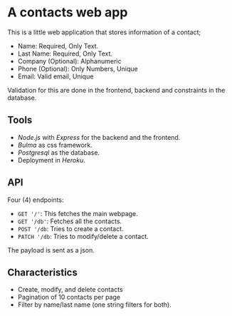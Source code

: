 # A contacts web app

This is a little web application that stores information of a contact;

- Name: Required, Only Text.
- Last Name: Required, Only Text.
- Company (Optional): Alphanumeric
- Phone (Optional): Only Numbers, Unique
- Email: Valid email, Unique

Validation for this are done in the frontend, backend and constraints in the database.

## Tools

- *Node.js* with *Express* for the backend and the frontend.
- *Bulma* as css framework.
- *Postgresql* as the database.
- Deployment in *Heroku*.

## API

Four (4) endpoints:

- `GET '/'`: This fetches the main webpage.
- `GET '/db'`: Fetches all the contacts.
- `POST '/db`: Tries to create a contact.
- `PATCH '/db`: Tries to modify/delete a contact.

The payload is sent as a json.

## Characteristics

- Create, modify, and delete contacts
- Pagination of 10 contacts per page
- Filter by name/last name (one string filters for both).
